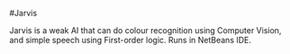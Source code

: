 #Jarvis

Jarvis is a weak AI that can do colour recognition using Computer Vision, and simple speech using First-order logic. Runs in NetBeans IDE.